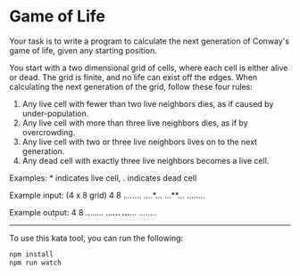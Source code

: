# Game of Life

Your task is to write a program to calculate the next
generation of Conway's game of life, given any starting
position.

You start with a two dimensional grid of cells, where
each cell is either alive or dead. The grid is finite,
and no life can exist off the edges. When calculating
the next generation of the grid, follow these four rules:

1. Any live cell with fewer than two live neighbors
   dies, as if caused by under-population.
2. Any live cell with more than three live neighbors
   dies, as if by overcrowding.
3. Any live cell with two or three live neighbors
   lives on to the next generation.
4. Any dead cell with exactly three live neighbors
   becomes a live cell.

Examples: * indicates live cell, . indicates dead cell

Example input: (4 x 8 grid)
4 8
........
....*...
...**...
........

Example output:
4 8
........
...**...
...**...
........

---

To use this kata tool, you can run the following:

```bash
npm install
npm run watch
```
